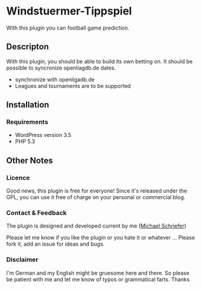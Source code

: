 # Windstuermer-Tippspiel
With this plugin you can football game prediction.

## Descripton
With this plugin, you should be able to build its own betting on.
It should be possible to syncronize openliagdb.de dates.

* synchronize with openligadb.de
* Leagues and tournaments are to be supported

## Installation
### Requirements
* WordPress version 3.5
* PHP 5.3

## Other Notes
### Licence
Good news, this plugin is free for everyone! Since it's released under the GPL, you can use it free of charge on your personal or commercial blog.

### Contact & Feedback
The plugin is designed and developed current by me ([Michael Schriefer](http://engineering-like.com))

Please let me know if you like the plugin or you hate it or whatever ... Please fork it, add an issue for ideas and bugs.

### Disclaimer
I'm German and my English might be gruesome here and there. So please be patient with me and let me know of typos or grammatical farts. Thanks

